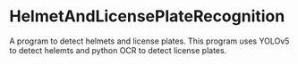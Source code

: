 ﻿# HelmetAndLicensePlateRecognition

A program to detect helmets and license plates. This program uses YOLOv5 to detect helemts and python OCR to detect license plates.
